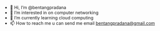 - 👋 Hi, I’m @bentangpradana
- 👀 I’m interested in on computer networking
- 🌱 I’m currently learning cloud computing
- 📫 How to reach me  u can send me email bentangpradana@gmail.com

<!---
bentangpradana/bentangpradana is a ✨ special ✨ repository because its `README.md` (this file) appears on your GitHub profile.
You can click the Preview link to take a look at your changes.
--->
